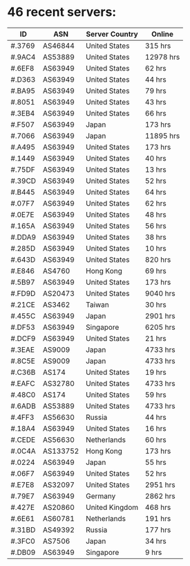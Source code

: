 # 46 recent servers:

| ID | ASN | Server Country | Online |
| ------ | ------ | ------ | ------ |
| #.3769 | AS46844 | United States | 315 hrs |
| #.9AC4 | AS53889 | United States | 12978 hrs |
| #.6EF8 | AS63949 | United States | 62 hrs |
| #.D363 | AS63949 | United States | 44 hrs |
| #.BA95 | AS63949 | United States | 79 hrs |
| #.8051 | AS63949 | United States | 43 hrs |
| #.3EB4 | AS63949 | United States | 66 hrs |
| #.F507 | AS63949 | Japan | 173 hrs |
| #.7066 | AS63949 | Japan | 11895 hrs |
| #.A495 | AS63949 | United States | 173 hrs |
| #.1449 | AS63949 | United States | 40 hrs |
| #.75DF | AS63949 | United States | 13 hrs |
| #.39CD | AS63949 | United States | 52 hrs |
| #.B445 | AS63949 | United States | 64 hrs |
| #.07F7 | AS63949 | United States | 62 hrs |
| #.0E7E | AS63949 | United States | 48 hrs |
| #.165A | AS63949 | United States | 56 hrs |
| #.DDA9 | AS63949 | United States | 38 hrs |
| #.285D | AS63949 | United States | 10 hrs |
| #.643D | AS63949 | United States | 820 hrs |
| #.E846 | AS4760 | Hong Kong | 69 hrs |
| #.5B97 | AS63949 | United States | 173 hrs |
| #.FD9D | AS20473 | United States | 9040 hrs |
| #.21CE | AS3462 | Taiwan | 30 hrs |
| #.455C | AS63949 | Japan | 2901 hrs |
| #.DF53 | AS63949 | Singapore | 6205 hrs |
| #.DCF9 | AS63949 | United States | 21 hrs |
| #.3EAE | AS9009 | Japan | 4733 hrs |
| #.8C5E | AS9009 | Japan | 4733 hrs |
| #.C36B | AS174 | United States | 19 hrs |
| #.EAFC | AS32780 | United States | 4733 hrs |
| #.48C0 | AS174 | United States | 59 hrs |
| #.6ADB | AS53889 | United States | 4733 hrs |
| #.4FF3 | AS56630 | Russia | 44 hrs |
| #.18A4 | AS63949 | United States | 16 hrs |
| #.CEDE | AS56630 | Netherlands | 60 hrs |
| #.0C4A | AS133752 | Hong Kong | 173 hrs |
| #.0224 | AS63949 | Japan | 55 hrs |
| #.06F7 | AS63949 | United States | 52 hrs |
| #.E7E8 | AS32097 | United States | 2951 hrs |
| #.79E7 | AS63949 | Germany | 2862 hrs |
| #.427E | AS20860 | United Kingdom | 468 hrs |
| #.6E61 | AS60781 | Netherlands | 191 hrs |
| #.31BD | AS49392 | Russia | 177 hrs |
| #.3FC0 | AS7506 | Japan | 34 hrs |
| #.DB09 | AS63949 | Singapore | 9 hrs |

